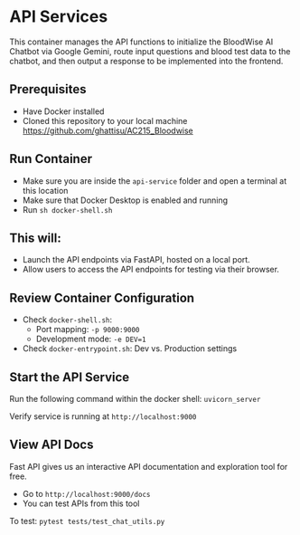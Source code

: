 # API Services

This container manages the API functions to initialize the BloodWise AI Chatbot via Google Gemini, route input questions and blood test data to the chatbot, and then output a response to be implemented into the frontend.

## Prerequisites
* Have Docker installed
* Cloned this repository to your local machine https://github.com/ghattisu/AC215_Bloodwise

## Run Container
- Make sure you are inside the `api-service` folder and open a terminal at this location
- Make sure that Docker Desktop is enabled and running
- Run `sh docker-shell.sh`

## This will:
* Launch the API endpoints via FastAPI, hosted on a local port. 
* Allow users to access the API endpoints for testing via their browser.

## Review Container Configuration
- Check `docker-shell.sh`: 
  - Port mapping: `-p 9000:9000`
  - Development mode: `-e DEV=1`
- Check `docker-entrypoint.sh`: Dev vs. Production settings

## Start the API Service

Run the following command within the docker shell: `uvicorn_server`

Verify service is running at `http://localhost:9000`

## View API Docs
Fast API gives us an interactive API documentation and exploration tool for free.
- Go to `http://localhost:9000/docs`
- You can test APIs from this tool

To test:
`pytest tests/test_chat_utils.py`
